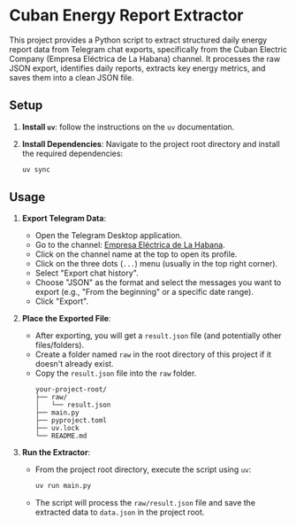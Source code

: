 # Cuban Energy Report Extractor

This project provides a Python script to extract structured daily energy report data from Telegram chat exports, specifically from the Cuban Electric Company (Empresa Eléctrica de La Habana) channel. It processes the raw JSON export, identifies daily reports, extracts key energy metrics, and saves them into a clean JSON file.

## Setup

1.  **Install `uv`**: follow the instructions on the `uv` documentation.

2.  **Install Dependencies**: Navigate to the project root directory and install the required dependencies:
    ```bash
    uv sync
    ```

## Usage

1.  **Export Telegram Data**:
    *   Open the Telegram Desktop application.
    *   Go to the channel: [Empresa Eléctrica de La Habana](https://t.me/EmpresaElectricaDeLaHabana).
    *   Click on the channel name at the top to open its profile.
    *   Click on the three dots (`...`) menu (usually in the top right corner).
    *   Select "Export chat history".
    *   Choose "JSON" as the format and select the messages you want to export (e.g., "From the beginning" or a specific date range).
    *   Click "Export".

2.  **Place the Exported File**:
    *   After exporting, you will get a `result.json` file (and potentially other files/folders).
    *   Create a folder named `raw` in the root directory of this project if it doesn't already exist.
    *   Copy the `result.json` file into the `raw` folder.
        ```
        your-project-root/
        ├── raw/
        │   └── result.json
        ├── main.py
        ├── pyproject.toml
        ├── uv.lock
        └── README.md
        ```

3.  **Run the Extractor**:
    *   From the project root directory, execute the script using `uv`:
        ```bash
        uv run main.py
        ```
    *   The script will process the `raw/result.json` file and save the extracted data to `data.json` in the project root.
